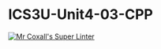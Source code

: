 # ICS3U-Unit4-03-CPP

[![Mr Coxall's Super Linter](https://github.com/Feyi-Akomolafe/ICS3U-Unit4-03-CPP/workflows/Mr%20Coxall's%20Super%20Linter/badge.svg)](https://github.com/Feyi-Akomolafe/Feyi-Akomolafe/ICS3U-Unit4-03-CPP/actions/)

